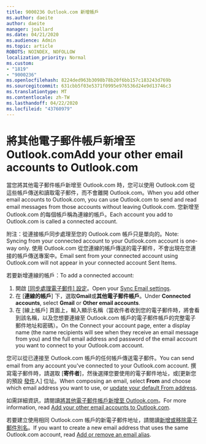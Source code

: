 ```yaml
---
title: 9000236 Outlook.com 新增帳戶
ms.author: daeite
author: daeite
manager: joallard
ms.date: 04/21/2020
ms.audience: Admin
ms.topic: article
ROBOTS: NOINDEX, NOFOLLOW
localization_priority: Normal
ms.custom:
- "1819"
- "9000236"
ms.openlocfilehash: 8224ded963b3098b78b20f6bb157c183243d769b
ms.sourcegitcommit: 631cbb5f03e5371f0995e976536d24e9d13746c3
ms.translationtype: MT
ms.contentlocale: zh-TW
ms.lasthandoff: 04/22/2020
ms.locfileid: "43760979"
---
```

# <a name="add-your-other-email-accounts-to-outlookcom"></a><span data-ttu-id="495f6-102">將其他電子郵件帳戶新增至 Outlook.com</span><span class="sxs-lookup"><span data-stu-id="495f6-102">Add your other email accounts to Outlook.com</span></span>

<span data-ttu-id="495f6-103">當您將其他電子郵件帳戶新增至 Outlook.com 時，您可以使用 Outlook.com 從這些帳戶傳送和讀取電子郵件，而不會離開 Outlook.com。</span><span class="sxs-lookup"><span data-stu-id="495f6-103">When you add other email accounts to Outlook.com, you can use Outlook.com to send and read email messages from those accounts without leaving Outlook.com.</span></span> <span data-ttu-id="495f6-104">您新增至 Outlook.com 的每個帳戶稱為連線的帳戶。</span><span class="sxs-lookup"><span data-stu-id="495f6-104">Each account you add to Outlook.com is called a connected account.</span></span>

<span data-ttu-id="495f6-105">附注：從連接帳戶同步處理至您的 Outlook.com 帳戶只是單向的。</span><span class="sxs-lookup"><span data-stu-id="495f6-105">Note: Syncing from your connected account to your Outlook.com account is one-way only.</span></span> <span data-ttu-id="495f6-106">使用 Outlook.com 從您連線的帳戶傳送的電子郵件，不會出現在您連接的帳戶傳送專案中。</span><span class="sxs-lookup"><span data-stu-id="495f6-106">Email sent from your connected account using Outlook.com will not appear in your connected account Sent Items.</span></span>

<span data-ttu-id="495f6-107">若要新增連線的帳戶：</span><span class="sxs-lookup"><span data-stu-id="495f6-107">To add a connected account:</span></span>

1. <span data-ttu-id="495f6-108">開啟 [[同步處理電子郵件] 設定](https://go.microsoft.com/fwlink/?linkid=875264)。</span><span class="sxs-lookup"><span data-stu-id="495f6-108">Open your [Sync Email settings](https://go.microsoft.com/fwlink/?linkid=875264).</span></span>
2. <span data-ttu-id="495f6-109">在 [**連線的帳戶**] 下，選取**Gmail**或**其他電子郵件帳戶**。</span><span class="sxs-lookup"><span data-stu-id="495f6-109">Under **Connected accounts**, select **Gmail** or **Other email accounts**.</span></span>
3. <span data-ttu-id="495f6-110">在 [線上帳戶] 頁面上，輸入顯示名稱（當收件者收到您的電子郵件時，將會看到該名稱，以及您想要連線至 Outlook.com 帳戶的電子郵件帳戶的完整電子郵件地址和密碼）。</span><span class="sxs-lookup"><span data-stu-id="495f6-110">On the Connect your account page, enter a display name (the name recipients will see when they receive an email message from you) and the full email address and password of the email account you want to connect to your Outlook.com account.</span></span>

<span data-ttu-id="495f6-111">您可以從已連接至 Outlook.com 帳戶的任何帳戶傳送電子郵件。</span><span class="sxs-lookup"><span data-stu-id="495f6-111">You can send email from any account you've connected to your Outlook.com account.</span></span> <span data-ttu-id="495f6-112">撰寫電子郵件時，請選取 [**寄件者**]，然後選擇您要使用的電子郵件地址，或[更新您的預設 [發件](https://go.microsoft.com/fwlink/?linkid=875264)人] 位址。</span><span class="sxs-lookup"><span data-stu-id="495f6-112">When composing an email, select **From** and choose which email address you want to use, or [update your default From address](https://go.microsoft.com/fwlink/?linkid=875264).</span></span>

<span data-ttu-id="495f6-113">如需詳細資訊，請閱讀[將其他電子郵件帳戶新增至 Outlook.com](https://support.office.com/article/c5224df4-5885-4e79-91ba-523aa743f0ba?wt.mc_id=Office_Outlook_com_Alchemy)。</span><span class="sxs-lookup"><span data-stu-id="495f6-113">For more information, read [Add your other email accounts to Outlook.com](https://support.office.com/article/c5224df4-5885-4e79-91ba-523aa743f0ba?wt.mc_id=Office_Outlook_com_Alchemy).</span></span>

<span data-ttu-id="495f6-114">若要建立使用相同 Outlook.com 帳戶的新電子郵件地址，請閱讀[新增或移除電子郵件別名](https://support.office.com/article/459b1989-356d-40fa-a689-8f285b13f1f2?wt.mc_id=Office_Outlook_com_Alchemy)。</span><span class="sxs-lookup"><span data-stu-id="495f6-114">If you want to create a new email address that uses the same Outlook.com account, read [Add or remove an email alias](https://support.office.com/article/459b1989-356d-40fa-a689-8f285b13f1f2?wt.mc_id=Office_Outlook_com_Alchemy).</span></span>